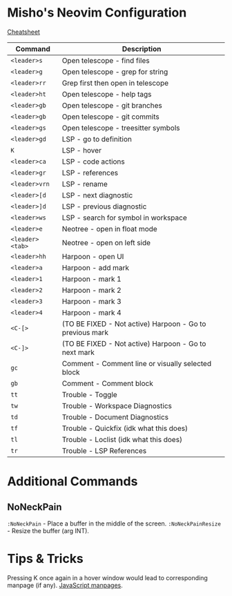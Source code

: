 # Misho's Neovim Configuration

[Cheatsheet](./CHEATSHEET.md)

| Command         | Description                                              |
| --------------- | -------------------------------------------------------- |
| `<leader>s`     | Open telescope - find files                              |
| `<leader>g`     | Open telescope - grep for string                         |
| `<leader>rr`    | Grep first then open in telescope                        |
| `<leader>ht`    | Open telescope - help tags                               |
| `<leader>gb`    | Open telescope - git branches                            |
| `<leader>gb`    | Open telescope - git commits                             |
| `<leader>gs`    | Open telescope - treesitter symbols                      |
| `<leader>gd`    | LSP - go to definition                                   |
| `K`             | LSP - hover                                              |
| `<leader>ca`    | LSP - code actions                                       |
| `<leader>gr`    | LSP - references                                         |
| `<leader>vrn`   | LSP - rename                                             |
| `<leader>[d`    | LSP - next diagnostic                                    |
| `<leader>]d`    | LSP - previous diagnostic                                |
| `<leader>ws`    | LSP - search for symbol in workspace                     |
| `<leader>e`     | Neotree - open in float mode                             |
| `<leader><tab>` | Neotree - open on left side                              |
| `<leader>hh`    | Harpoon - open UI                                        |
| `<leader>a`     | Harpoon - add mark                                       |
| `<leader>1`     | Harpoon - mark 1                                         |
| `<leader>2`     | Harpoon - mark 2                                         |
| `<leader>3`     | Harpoon - mark 3                                         |
| `<leader>4`     | Harpoon - mark 4                                         |
| `<C-[>`         | (TO BE FIXED - Not active) Harpoon - Go to previous mark |
| `<C-]>`         | (TO BE FIXED - Not active) Harpoon - Go to next mark     |
| `gc`            | Comment - Comment line or visually selected block        |
| `gb`            | Comment - Comment block                                  |
| `tt`            | Trouble - Toggle                                         |
| `tw`            | Trouble - Workspace Diagnostics                          |
| `td`            | Trouble - Document Diagnostics                           |
| `tf`            | Trouble - Quickfix (idk what this does)                  |
| `tl`            | Trouble - Loclist (idk what this does)                   |
| `tr`            | Trouble - LSP References                                 |

# Additional Commands

## NoNeckPain

`:NoNeckPain` - Place a buffer in the middle of the screen.
`:NoNeckPainResize` - Resize the buffer (arg INT).

# Tips & Tricks

Pressing K once again in a hover window would lead to corresponding manpage (if any). [JavaScript manpages](https://github.com/mohd-akram/mdnpages).
